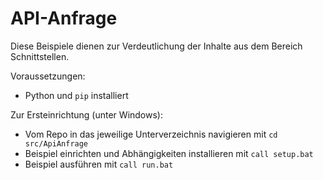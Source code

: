 # API-Anfrage
Diese Beispiele dienen zur Verdeutlichung der Inhalte aus dem Bereich Schnittstellen.

Voraussetzungen:
- Python und `pip` installiert

Zur Ersteinrichtung (unter Windows):
- Vom Repo in das jeweilige Unterverzeichnis navigieren mit `cd src/ApiAnfrage`
- Beispiel einrichten und Abhängigkeiten installieren mit `call setup.bat`
- Beispiel ausführen mit `call run.bat`
